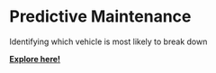 # Predictive Maintenance
Identifying which vehicle is most likely to break down

[**Explore here!**](https://dsg.dss.bat.com/projects/DKU_PREDICTIVE_MAINTENANCE_1/)
